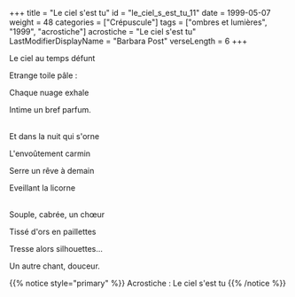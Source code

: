 +++
title = "Le ciel s'est tu"
id = "le_ciel_s_est_tu_11"
date = 1999-05-07
weight = 48
categories = ["Crépuscule"]
tags = ["ombres et lumières", "1999", "acrostiche"]
acrostiche = "Le ciel s'est tu"
LastModifierDisplayName = "Barbara Post"
verseLength = 6
+++

Le ciel au temps défunt

Etrange toile pâle :

Chaque nuage exhale

Intime un bref parfum.

 \
Et dans la nuit qui s'orne

L'envoûtement carmin

Serre un rêve à demain

Eveillant la licorne

 \
Souple, cabrée, un chœur

Tissé d'ors en paillettes

Tresse alors silhouettes...

Un autre chant, douceur.

{{% notice style="primary" %}}
Acrostiche : Le ciel s'est tu
{{% /notice %}}
